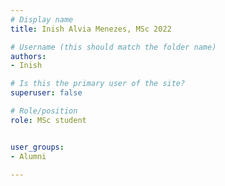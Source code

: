 ```yaml
---
# Display name
title: Inish Alvia Menezes, MSc 2022

# Username (this should match the folder name)
authors:
- Inish

# Is this the primary user of the site?
superuser: false

# Role/position
role: MSc student


user_groups:
- Alumni

---
```


